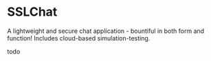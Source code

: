 # SSLChat
A lightweight and secure chat application - bountiful in both form and function! Includes cloud-based simulation-testing.

todo
